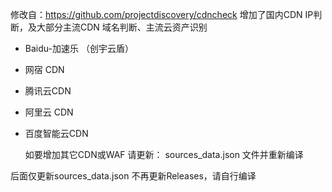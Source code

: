修改自：https://github.com/projectdiscovery/cdncheck
增加了国内CDN IP判断，及大部分主流CDN 域名判断、主流云资产识别


- Baidu-加速乐 （创宇云盾）
- 网宿 CDN
- 腾讯云CDN
- 阿里云 CDN
- 百度智能云CDN

  

  如要增加其它CDN或WAF 请更新：
sources_data.json 文件并重新编译


后面仅更新sources_data.json  不再更新Releases，请自行编译

